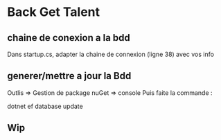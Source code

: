 ﻿# Back Get Talent

## chaine de conexion a la bdd

Dans startup.cs, adapter la chaine de connexion (ligne 38) avec vos info

## generer/mettre a jour la Bdd

Outlis => Gestion de package nuGet => console
Puis faite la commande :

dotnet ef database update

## Wip
